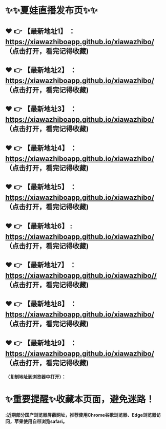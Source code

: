 # :sparkles::sparkles:夏娃直播发布页:sparkles::sparkles:

 :heart: :point_right: 【最新地址1】 ：https://xiawazhiboapp.github.io/xiawazhibo/   （点击打开，看完记得收藏)
 ------
 :heart: :point_right: 【最新地址2】 ：https://xiawazhiboapp.github.io/xiawazhibo/   （点击打开，看完记得收藏)
 ------
 :heart: :point_right: 【最新地址3】 ：https://xiawazhiboapp.github.io/xiawazhibo/   （点击打开，看完记得收藏)
 ------
 :heart: :point_right: 【最新地址4】 ：https://xiawazhiboapp.github.io/xiawazhibo/   （点击打开，看完记得收藏)
 ------
 :heart: :point_right: 【最新地址5】 ：https://xiawazhiboapp.github.io/xiawazhibo/   （点击打开，看完记得收藏)
 ------
 :heart: :point_right: 【最新地址6】 : https://xiawazhiboapp.github.io/xiawazhibo/  （点击打开，看完记得收藏)
 ------
 :heart: :point_right: 【最新地址7】 ：https://xiawazhiboapp.github.io/xiawazhibo//   （点击打开，看完记得收藏)
 ------
 :heart: :point_right: 【最新地址8】 ：https://xiawazhiboapp.github.io/xiawazhibo/   （点击打开，看完记得收藏)
 ------
 :heart: :point_right: 【最新地址9】 ：https://xiawazhiboapp.github.io/xiawazhibo/   （点击打开，看完记得收藏)
  ------

  
#### （复制地址到浏览器中打开）：
# :sparkles:重要提醒:sparkles:收藏本页面，避免迷路！
#### :近期部分国产浏览器屏蔽网址，推荐使用Chrome谷歌浏览器、Edge浏览器访问，苹果使用自带浏览safari。
